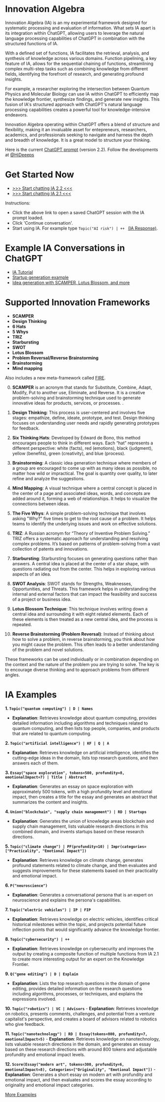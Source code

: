# Innovation Algebra

Innovation Algebra (IA) is an my experimental framework designed for systematic processing and evaluation of information. What sets IA apart is its integration within ChatGPT, allowing users to leverage the natural language processing capabilities of ChatGPT in combination with the structured functions of IA.

With a defined set of functions, IA facilitates the retrieval, analysis, and synthesis of knowledge across various domains. Function pipelining, a key feature of IA, allows for the sequential chaining of functions, streamlining complex multi-step tasks such as combining knowledge from different fields, identifying the forefront of research, and generating profound insights.

For example, a researcher exploring the intersection between Quantum Physics and Molecular Biology can use IA within ChatGPT to efficiently map the knowledge frontier, synthesize findings, and generate new insights. This fusion of IA's structured approach with ChatGPT's natural language processing capabilities creates a powerful tool for knowledge-intensive endeavors.

Innovation Algebra operating within ChatGPT offers a blend of structure and flexibility, making it an invaluable asset for entepreneurs, researchers, academics, and professionals seeking to navigate and harness the depth and breadth of knowledge. It is a great model to structure your thinking.

Here is the current [ChatGPT prompt](/ia-gpt-4.md) (version 2.2). Follow the developments at [@HiDeeeps](https://twitter.com/HiDeeeps)

# Get Started Now

- [>>> Start chatting IA 2.2 <<<](https://chat.openai.com/share/977119a8-60ef-49d4-8a0f-4e0ae6ce9ff1)
- [>>> Start chatting IA 2.1 <<<](https://chat.openai.com/share/139f640b-b979-4c21-8c0e-e780bf84a4f1)

Instructions:

* Click the above link to open a saved ChatGPT session with the IA prompt loaded.
* Click 'Continue conversation'.
* Start using IA. For example type `Topic("AI risk") | ++ ` [(IA Response)](ai-risk.md).

# Example IA Conversations in ChatGPT

* [IA Tutorial](https://chat.openai.com/share/9bc94c10-e193-4d23-bc19-923844bf32cc)
* [Startup generation example](https://chat.openai.com/share/01f819ea-fb9c-4367-9a5e-e16f30c11404)
* [Idea generation with SCAMPER, Lotus Blossom, and more](https://chat.openai.com/share/40775f0a-3e6e-45c6-90d4-d4c76a1cfd83)

# Supported Innovation Frameworks

- **SCAMPER**
- **Design Thinking**
- **6 Hats**
- **5 Whys**
- **TRIZ**
- **Starbursting**
- **SWOT**
- **Lotus Blossom**
- **Problem Reversal/Reverse Brainstorming**
- **Brainstorming**
- **Mind mapping**

Also includes a new meta-framework called [FIRE](FIRE.md).

0. **SCAMPER** is an acronym that stands for Substitute, Combine, Adapt, Modify, Put to another use, Eliminate, and Reverse. It is a creative problem-solving and brainstorming technique used to generate innovative ideas for products, services, or processes. .

1. **Design Thinking**: This process is user-centered and involves five stages: empathize, define, ideate, prototype, and test. Design thinking focuses on understanding user needs and rapidly generating prototypes for feedback.

2. **Six Thinking Hats**: Developed by Edward de Bono, this method encourages people to think in different ways. Each “hat” represents a different perspective: white (facts), red (emotions), black (judgment), yellow (benefits), green (creativity), and blue (process).

3. **Brainstorming**: A classic idea generation technique where members of a group are encouraged to come up with as many ideas as possible, no matter how wild or impractical. The goal is quantity over quality, to later refine and analyze the suggestions.

4. **Mind Mapping**: A visual technique where a central concept is placed in the center of a page and associated ideas, words, and concepts are added around it, forming a web of relationships. It helps to visualize the connections between ideas.

5. **The Five Whys**: A simple problem-solving technique that involves asking "Why?" five times to get to the root cause of a problem. It helps teams to identify the underlying issues and work on effective solutions.

6. **TRIZ**: A Russian acronym for “Theory of Inventive Problem Solving.” TRIZ offers a systematic approach for understanding and resolving complex problems. It’s based on patterns of problem-solving from a vast collection of patents and innovations.

7. **Starbursting**: Starbursting focuses on generating questions rather than answers. A central idea is placed at the center of a star shape, with questions radiating out from the center. This helps in exploring various aspects of an idea.

8. **SWOT Analysis**: SWOT stands for Strengths, Weaknesses, Opportunities, and Threats. This framework helps in understanding the internal and external factors that can impact the feasibility and success of a project or business idea.

9. **Lotus Blossom Technique**: This technique involves writing down a central idea and surrounding it with eight related elements. Each of these elements is then treated as a new central idea, and the process is repeated.

10. **Reverse Brainstorming (Problem Reversal)**: Instead of thinking about how to solve a problem, in reverse brainstorming, you think about how you might cause the problem. This often leads to a better understanding of the problem and novel solutions.

These frameworks can be used individually or in combination depending on the context and the nature of the problem you are trying to solve. The key is to encourage diverse thinking and to approach problems from different angles.

# IA Examples

**1. `Topic("quantum computing") | D | Names`**
   - **Explanation**: Retrieves knowledge about quantum computing, provides detailed information including algorithms and techniques related to quantum computing, and then lists top people, companies, and products that are related to quantum computing.

**2. `Topic("artificial intelligence") | KF | Q | A`**
   - **Explanation**: Retrieves knowledge on artificial intelligence, identifies the cutting-edge ideas in the domain, lists top research questions, and then answers each of them.

**3. `Essay("space exploration", tokens=500, profundity=8, emotionalImpact=7) | Title | Abstract`**
   - **Explanation**: Generates an essay on space exploration with approximately 500 tokens, with a high profundity level and emotional impact, then creates a title for the essay and generates an abstract that summarizes the content and insights.

**4. `Union("blockchain", "supply chain management") | RD | Startups`**
   - **Explanation**: Generates the union of knowledge areas blockchain and supply chain management, lists valuable research directions in this combined domain, and invents startups based on these research directions.

**5. `Topic("climate change") | PF(profundity=10) | Impr(categories=["Practicality", "Emotional Impact"])`**
   - **Explanation**: Retrieves knowledge on climate change, generates profound statements related to climate change, and then evaluates and suggests improvements for these statements based on their practicality and emotional impact.

**6. `P("neuroscience")`**
   - **Explanation**: Generates a conversational persona that is an expert on neuroscience and explains the persona's capabilities.

**7. `Topic("electric vehicles") | IP | FIP`**
   - **Explanation**: Retrieves knowledge on electric vehicles, identifies critical historical milestones within the topic, and projects potential future inflection points that would significantly advance the knowledge frontier.

**8. `Topic("cybersecurity") | ++`**
   - **Explanation**: Retrieves knowledge on cybersecurity and improves the output by creating a composite function of multiple functions from IA 2.1 to create more interesting output for an expert on the Knowledge Frontier.

**9. `Q("gene editing") | D | Explain`**
   - **Explanation**: Lists the top research questions in the domain of gene editing, provides detailed information on the research questions including algorithms, processes, or techniques, and explains the expressions involved.

**10. `Topic("robotics") | VC | Advisors`**
    - **Explanation**: Retrieves knowledge on robotics, presents comments, challenges, and potential from a venture capitalist's perspective, and creates a board of advisors related to robotics who give feedback.

**11. `Topic("nanotechnology") | RD | Essay(tokens=800, profundity=7, emotionalImpact=5)`**
    - **Explanation**: Retrieves knowledge on nanotechnology, lists valuable research directions in the domain, and generates an essay based on these research directions with around 800 tokens and adjustable profundity and emotional impact levels.

**12. `Score(Essay("modern art", tokens=300, profundity=6, emotionalImpact=8), Categories=["Originality", "Emotional Impact"])`**
    - **Explanation**: Generates a short essay on modern art with profundity and emotional impact, and then evaluates and scores the essay according to originality and emotional impact categories.
    
[More Examples](examples.md)

